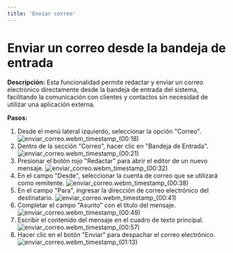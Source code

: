 ```yaml
---
title: 'Enviar correo'
---
```

# Enviar un correo desde la bandeja de entrada

**Descripción:** Esta funcionalidad permite redactar y enviar un correo electrónico directamente desde la bandeja de entrada del sistema, facilitando la comunicación con clientes y contactos sin necesidad de utilizar una aplicación externa.

**Pasos:**

1.  Desde el menú lateral izquierdo, seleccionar la opción "Correo". ![enviar_correo.webm_timestamp_(00:18)](https://files-public-web.s3-us-west-2.amazonaws.com/1978/video_screenshots/2025/08/14/screenshot_1755174919_0_689dd8070ed1d.jpg)
2.  Dentro de la sección "Correo", hacer clic en "Bandeja de Entrada". ![enviar_correo.webm_timestamp_(00:21)](https://files-public-web.s3-us-west-2.amazonaws.com/1978/video_screenshots/2025/08/14/screenshot_1755174919_1_689dd80765712.jpg)
3.  Presionar el botón rojo "Redactar" para abrir el editor de un nuevo mensaje. ![enviar_correo.webm_timestamp_(00:32)](https://files-public-web.s3-us-west-2.amazonaws.com/1978/video_screenshots/2025/08/14/screenshot_1755174919_2_689dd807add3b.jpg)
4.  En el campo "Desde", seleccionar la cuenta de correo que se utilizará como remitente. ![enviar_correo.webm_timestamp_(00:38)](https://files-public-web.s3-us-west-2.amazonaws.com/1978/video_screenshots/2025/08/14/screenshot_1755174920_3_689dd808169b3.jpg)
5.  En el campo "Para", ingresar la dirección de correo electrónico del destinatario. ![enviar_correo.webm_timestamp_(00:41)](https://files-public-web.s3-us-west-2.amazonaws.com/1978/video_screenshots/2025/08/14/screenshot_1755174920_4_689dd808543a4.jpg)
6.  Completar el campo "Asunto" con el título del mensaje. ![enviar_correo.webm_timestamp_(00:49)](https://files-public-web.s3-us-west-2.amazonaws.com/1978/video_screenshots/2025/08/14/screenshot_1755174920_5_689dd80888600.jpg)
7.  Escribir el contenido del mensaje en el cuadro de texto principal. ![enviar_correo.webm_timestamp_(00:57)](https://files-public-web.s3-us-west-2.amazonaws.com/1978/video_screenshots/2025/08/14/screenshot_1755174920_6_689dd808d2c36.jpg)
8.  Hacer clic en el botón "Enviar" para despachar el correo electrónico. ![enviar_correo.webm_timestamp_(01:13)](https://files-public-web.s3-us-west-2.amazonaws.com/1978/video_screenshots/2025/08/14/screenshot_1755174921_7_689dd8094334b.jpg)